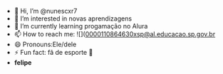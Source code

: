 - 👋 Hi, I’m @nunescxr7
- 👀 I’m interested in novas aprendizagens
- 🌱 I’m currently learning progamação no Alura
- 📫 How to reach me: ![](0000110864630xsp@al.educacao.sp.gov.br
- 😄 Pronouns:Ele/dele
- ⚡ Fun fact: fã de esporte 🏈
-  **felipe**
<!---
nunescxr7/nunescxr7 is a ✨ special ✨ repository because its `README.md` (this file) appears on your GitHub profile.
You can click the Preview link to take a look at your changes.
--->
